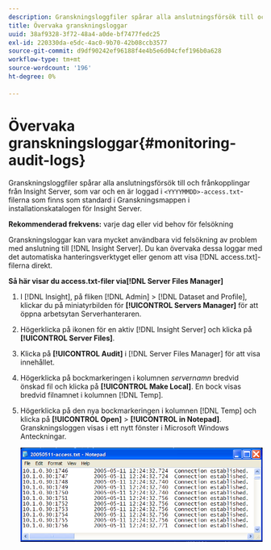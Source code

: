 ```yaml
---
description: Granskningsloggfiler spårar alla anslutningsförsök till och frånkopplingar från Insight Server, som alla är loggade i <YYYMMDD>-access.txt-filerna som finns som standard i Granskningsmappen i Insight Server-installationskatalogen.
title: Övervaka granskningsloggar
uuid: 38af9328-3f72-48a4-a0de-bf7477fedc25
exl-id: 220330da-e5dc-4ac0-9b70-42b08ccb3577
source-git-commit: d9df90242ef96188f4e4b5e6d04cfef196b0a628
workflow-type: tm+mt
source-wordcount: '196'
ht-degree: 0%

---
```


# Övervaka granskningsloggar{#monitoring-audit-logs}

Granskningsloggfiler spårar alla anslutningsförsök till och frånkopplingar från Insight Server, som var och en är loggad i `<YYYYMMDD>-access.txt`-filerna som finns som standard i Granskningsmappen i installationskatalogen för Insight Server.

**Rekommenderad frekvens:** varje dag eller vid behov för felsökning

Granskningsloggar kan vara mycket användbara vid felsökning av problem med anslutning till [!DNL Insight Server]. Du kan övervaka dessa loggar med det automatiska hanteringsverktyget eller genom att visa [!DNL access.txt]-filerna direkt.

**Så här visar du access.txt-filer via[!DNL Server Files Manager]**

1. I [!DNL Insight], på fliken [!DNL Admin] > [!DNL Dataset and Profile], klickar du på miniatyrbilden för **[!UICONTROL Servers Manager]** för att öppna arbetsytan Serverhanteraren.
1. Högerklicka på ikonen för en aktiv [!DNL Insight Server] och klicka på **[!UICONTROL Server Files]**.
1. Klicka på **[!UICONTROL Audit]** i [!DNL Server Files Manager] för att visa innehållet.
1. Högerklicka på bockmarkeringen i kolumnen *servernamn* bredvid önskad fil och klicka på **[!UICONTROL Make Local]**. En bock visas bredvid filnamnet i kolumnen [!DNL Temp].
1. Högerklicka på den nya bockmarkeringen i kolumnen [!DNL Temp] och klicka på **[!UICONTROL Open]** > **[!UICONTROL in Notepad]**. Granskningsloggen visas i ett nytt fönster i Microsoft Windows Anteckningar.

   ![Steginformation](assets/cfg_accesscontrol_accessFile.png)
